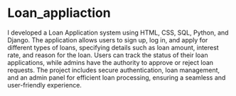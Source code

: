 # Loan_appliaction
I developed a Loan Application system using HTML, CSS, SQL, Python, and Django. The application allows users to sign up, log in, and apply for different types of loans, specifying details such as loan amount, interest rate, and reason for the loan. Users can track the status of their loan applications, while admins have the authority to approve or reject loan requests. The project includes secure authentication, loan management, and an admin panel for efficient loan processing, ensuring a seamless and user-friendly experience.
